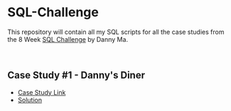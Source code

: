 # SQL-Challenge

This repository will contain all my SQL scripts for all the case studies from the 8 Week [SQL Challenge](https://8weeksqlchallenge.com) by Danny Ma.

<br>

## Case Study #1 - Danny's Diner

* [Case Study Link](https://8weeksqlchallenge.com/case-study-1/)
* [Solution](01-DannysDiner/README.md)

